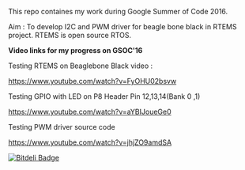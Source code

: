 This repo containes my work during Google Summer of Code 2016.

Aim : To develop I2C and PWM driver for beagle bone black in RTEMS project. RTEMS is open source RTOS. 

**Video links for my progress on GSOC'16**

Testing RTEMS on Beaglebone Black video :

https://www.youtube.com/watch?v=FyOHU02bsvw

Testing GPIO with LED on P8 Header Pin 12,13,14(Bank 0 ,1)

https://www.youtube.com/watch?v=aYBIJoueGe0 

Testing PWM driver source code 

https://www.youtube.com/watch?v=jhjZO9amdSA


[![Bitdeli Badge](https://d2weczhvl823v0.cloudfront.net/punitvara/rtems_gsoc16/trend.png)](https://bitdeli.com/free "Bitdeli Badge")

